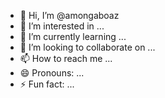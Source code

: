 - 👋 Hi, I’m @amongaboaz
- 👀 I’m interested in ...
- 🌱 I’m currently learning ...
- 💞️ I’m looking to collaborate on ...
- 📫 How to reach me ...
- 😄 Pronouns: ...
- ⚡ Fun fact: ...

<!---
amongaboaz/amongaboaz is a ✨ special ✨ repository because its `README.md` (this file) appears on your GitHub profile.
You can click the Preview link to take a look at your changes.
--->

